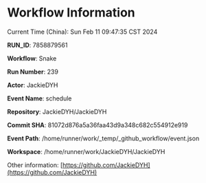 # Workflow Information

Current Time (China): Sun Feb 11 09:47:35 CST 2024  

**RUN_ID**: 7858879561  

**Workflow**: Snake  

**Run Number**: 239  

**Actor**: JackieDYH  

**Event Name**: schedule  

**Repository**: JackieDYH/JackieDYH  

**Commit SHA**: 81072d876a5a36faa43d9a348c682c554912e919  

**Event Path**: /home/runner/work/_temp/_github_workflow/event.json  

**Workspace**: /home/runner/work/JackieDYH/JackieDYH  

Other information: [https://github.com/JackieDYH](https://github.com/JackieDYH)
